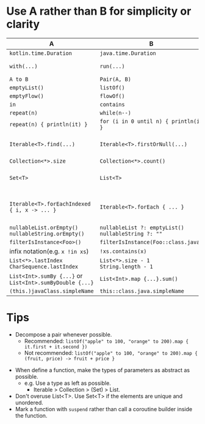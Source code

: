 # Use A rather than B for simplicity or clarity
A|B|Note
--|--|--
`kotlin.time.Duration`|`java.time.Duration`
`with(...)`|`run(...)`|if the receiver is not nullable.
`A to B`|`Pair(A, B)`
`emptyList()`|`listOf()`
`emptyFlow()`|`flowOf()`
`in`|`contains`
`repeat(n)`|`while(n--)`
`repeat(n) { println(it) }`|`for (i in 0 until n) { println(i) }`
`Iterable<T>.find(...)`|`Iterable<T>.firstOrNull(...)`|`find(...)` is an alias of `firstOrNull(...)`.
`Collection<*>.size`|`Collection<*>.count()`
`Set<T>`|`List<T>`|if elements are unique and unordered.
`Iterable<T>.forEachIndexed { i, x -> ... }`|`Iterable<T>.forEach { ... }`|if you need to access both indices and elements.
`nullableList.orEmpty()`<br>`nullableString.orEmpty()`|`nullableList ?: emptyList()`<br>`nullableString ?: ""`
`filterIsInstance<Foo>()`|`filterIsInstance(Foo::class.java)`
infix notation(e.g. `x !in xs`)|`!xs.contains(x)`
`List<*>.lastIndex`<br>`CharSequence.lastIndex`|`List<*>.size - 1`<br>`String.length - 1`
`List<Int>.sumBy {...}` or `List<Int>.sumByDouble {...}`|`List<Int>.map {...}.sum()`
`(this.)javaClass.simpleName`|`this::class.java.simpleName`

# Tips
- Decompose a pair whenever possible.
    - Recommended: `listOf("apple" to 100, "orange" to 200).map { it.first + it.second })`
    - Not recommended: `listOf("apple" to 100, "orange" to 200).map { (fruit, price) -> fruit + price }`
* When define a function, make the types of parameters as abstract as possible.
  * e.g. Use a type as left as possible.
    * Iterable > Collection > (Set) > List.
* Don't overuse List\<T>. Use Set\<T> if the elements are unique and unordered.
* Mark a function with `suspend` rather than call a coroutine builder inside the function.
